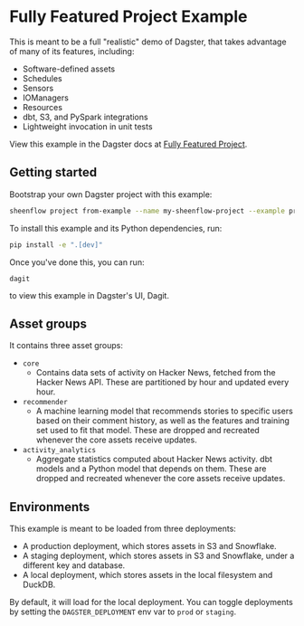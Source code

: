 # Fully Featured Project Example

This is meant to be a full "realistic" demo of Dagster, that takes advantage of many of its features, including:

- Software-defined assets
- Schedules
- Sensors
- IOManagers
- Resources
- dbt, S3, and PySpark integrations
- Lightweight invocation in unit tests

View this example in the Dagster docs at [Fully Featured Project](https://docs.dagster.io/guides/dagster/example_project).

## Getting started

Bootstrap your own Dagster project with this example:

```bash
sheenflow project from-example --name my-sheenflow-project --example project_fully_featured
```

To install this example and its Python dependencies, run:

```bash
pip install -e ".[dev]"
```

Once you've done this, you can run:

```
dagit
```

to view this example in Dagster's UI, Dagit.

## Asset groups

It contains three asset groups:

- `core`
  - Contains data sets of activity on Hacker News, fetched from the Hacker News API. These are partitioned by hour and updated every hour.
- `recommender`
  - A machine learning model that recommends stories to specific users based on their comment history, as well as the features and training set used to fit that model. These are dropped and recreated whenever the core assets receive updates.
- `activity_analytics`
  - Aggregate statistics computed about Hacker News activity. dbt models and a Python model that depends on them. These are dropped and recreated whenever the core assets receive updates.

## Environments

This example is meant to be loaded from three deployments:

- A production deployment, which stores assets in S3 and Snowflake.
- A staging deployment, which stores assets in S3 and Snowflake, under a different key and database.
- A local deployment, which stores assets in the local filesystem and DuckDB.

By default, it will load for the local deployment. You can toggle deployments by setting the `DAGSTER_DEPLOYMENT` env var to `prod` or `staging`.
